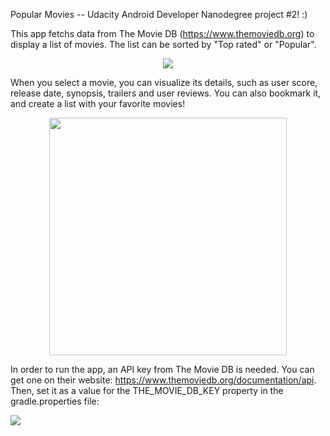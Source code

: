 Popular Movies -- Udacity Android Developer Nanodegree project #2! :)

This app fetchs data from The Movie DB (https://www.themoviedb.org) to display a list of movies. The list can be sorted by "Top rated" or "Popular".

<p align="center">
  <img src="https://i.imgur.com/nVc4WR0.png">
</p>

When you select a movie, you can visualize its details, such as user score, release date, synopsis, trailers and user reviews.
You can also bookmark it, and create a list with your favorite movies!

<p align="center">
  <img src="https://i.imgur.com/jiQjmQW.png" width="380">
</p>

In order to run the app, an API key from The Movie DB is needed. You can get one on their website: https://www.themoviedb.org/documentation/api. Then, set it as a value for the THE_MOVIE_DB_KEY property in the gradle.properties file:

<img src="https://i.imgur.com/RSqrVFa.png">
